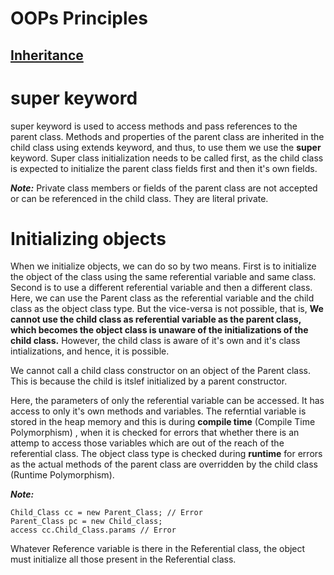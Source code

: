 # OOPs Principles

<a href="Inheritance.java"><h2>Inheritance</h2></a>

# super keyword

super keyword is used to access methods and pass references to the parent class. Methods and properties of the parent class are inherited in the child class using extends keyword, and thus, to use them we use the **super** keyword. Super class initialization needs to be called first, as the child class is expected to initialize the parent class fields first and then it's own fields. 

**_Note:_** Private class members or fields of the parent class are not accepted or can be referenced in the child class. They are literal private.

# Initializing objects

When we initialize objects, we can do so by two means. First is to initialize the object of the class using the same referential variable and same class. Second is to use a different referential variable and then a different class. Here, we can use the Parent class as the referential variable and the child class as the object class type. But the vice-versa is not possible, that is, **We cannot use the child class as referential variable as the parent class, which becomes the object class is unaware of the initializations of the child class.** However, the child class is aware of it's own and it's class intializations, and hence, it is possible.

We cannot call a child class constructor on an object of the Parent class. This is because the child is itslef initialized by a parent constructor. 

Here, the parameters of only the referential variable can be accessed. It has access to only it's own methods and variables. The referntial variable is stored in the heap memory and this is during **compile time** (Compile Time Polymorphism) , when it is checked for errors that whether there is an attemp to access those variables which are out of the reach of the referential class. The object class type is checked during **runtime** for errors as the actual methods of the parent class are overridden by the child class (Runtime Polymorphism).

**_Note:_**

```
Child_Class cc = new Parent_Class; // Error
Parent_Class pc = new Child_class;
access cc.Child_Class.params // Error
```

Whatever Reference variable is there in the Referential class, the object must initialize all those present in the Referential class. 